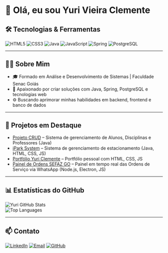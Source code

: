 # 👋 Olá, eu sou Yuri Vieira Clemente

## 🛠 Tecnologias & Ferramentas

![HTML5](https://img.shields.io/badge/HTML5-E34F26?style=for-the-badge&logo=html5&logoColor=ffffff) 
![CSS3](https://img.shields.io/badge/CSS3-1572B6?style=for-the-badge&logo=css3&logoColor=ffffff) 
![Java](https://img.shields.io/badge/Java-007396?style=for-the-badge&logo=java&logoColor=ffffff) 
![JavaScript](https://img.shields.io/badge/JavaScript-F7DF1E?style=for-the-badge&logo=javascript&logoColor=000000) 
![Spring](https://img.shields.io/badge/Spring-6DB33F?style=for-the-badge&logo=spring&logoColor=ffffff) 
![PostgreSQL](https://img.shields.io/badge/PostgreSQL-4169E1?style=for-the-badge&logo=postgresql&logoColor=ffffff)  

---

## 👨‍💻 Sobre Mim
- 🎓 Formado em Análise e Desenvolvimento de Sistemas | Faculdade Senac Goiás  
- 🚀 Apaixonado por criar soluções com Java, Spring, PostgreSQL e tecnologias web  
- ⚙️ Buscando aprimorar minhas habilidades em backend, frontend e banco de dados  

---

## 📌 Projetos em Destaque

- [Projeto CRUD](https://github.com/yuriivieirac/projeto-crud) – Sistema de gerenciamento de Alunos, Disciplinas e Professores (Java)  
- [iPark System](https://github.com/yuriivieirac/iPark-system) – Sistema de gerenciamento de estacionamento (Java, HTML, CSS, JS)  
- [Portfólio Yuri Clemente](https://github.com/yuriivieirac/portfolio-yuri-clemente) – Portfólio pessoal com HTML, CSS, JS  
- [Painel de Ordens SEFAZ GO](https://github.com/yuriivieirac/painel-ordens-sefaz-go) – Painel em tempo real das Ordens de Serviço via WhatsApp (Node.js, Electron, JS)  

---

## 📊 Estatísticas do GitHub
![Yuri GitHub Stats](https://github-readme-stats.vercel.app/api?username=yuriivieirac&show_icons=true&theme=dracula)  
![Top Languages](https://github-readme-stats.vercel.app/api/top-langs/?username=yuriivieirac&layout=compact&theme=dracula)  

---

## 📫 Contato

[![LinkedIn](https://img.shields.io/badge/LinkedIn-0A66C2?style=for-the-badge&logo=linkedin&logoColor=white)](https://www.linkedin.com/in/yuri-clemente-18a277180/)
[![Email](https://img.shields.io/badge/Email-D14836?style=for-the-badge&logo=gmail&logoColor=white)](mailto:yvieira225@gmail.com)
[![GitHub](https://img.shields.io/badge/GitHub-181717?style=for-the-badge&logo=github&logoColor=white)](https://github.com/yuriivieirac)

